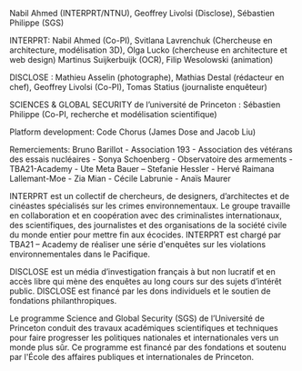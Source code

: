 Nabil Ahmed (INTERPRT/NTNU), Geoffrey Livolsi (Disclose), Sébastien Philippe (SGS)

INTERPRT: Nabil Ahmed (Co-PI), Svitlana Lavrenchuk (Chercheuse en architecture, modélisation 3D), Olga Lucko (chercheuse en architecture et web design) Martinus Suijkerbuijk (OCR), Filip Wesolowski (animation)

DISCLOSE : Mathieu Asselin (photographe), Mathias Destal (rédacteur en chef), Geoffrey Livolsi (Co-PI), Tomas Statius (journaliste enquêteur)

SCIENCES & GLOBAL SECURITY de l’université de Princeton : Sébastien Philippe (Co-PI, recherche et modélisation scientifique)

Platform development: Code Chorus (James Dose and Jacob Liu)

Remerciements: Bruno Barillot - Association 193 - Association des vétérans des essais nucléaires - Sonya Schoenberg - Observatoire des armements - TBA21-Academy - Ute Meta Bauer – Stefanie Hessler - Hervé Raimana Lallemant-Moe - Zia Mian - Cécile Labrunie - Anaïs Maurer

INTERPRT est un collectif de chercheurs, de designers, d’architectes et de cinéastes spécialisés sur les crimes environnementaux. Le groupe travaille en collaboration et en coopération avec des criminalistes internationaux, des scientifiques, des journalistes et des organisations de la société civile du monde entier pour mettre fin aux écocides. INTERPRT est chargé par TBA21 – Academy de réaliser une série d'enquêtes sur les violations environnementales dans le Pacifique.

DISCLOSE est un média d’investigation français à but non lucratif et en accès libre qui mène des enquêtes au long cours sur des sujets d’intérêt public. DISCLOSE est financé par les dons individuels et le soutien de fondations philanthropiques.

Le programme Science and Global Security (SGS) de l’Université de Princeton conduit des travaux académiques scientifiques et techniques pour faire progresser les politiques nationales et internationales vers un monde plus sûr. Ce programme est financé par des fondations et soutenu par l'École des affaires publiques et internationales de Princeton.
